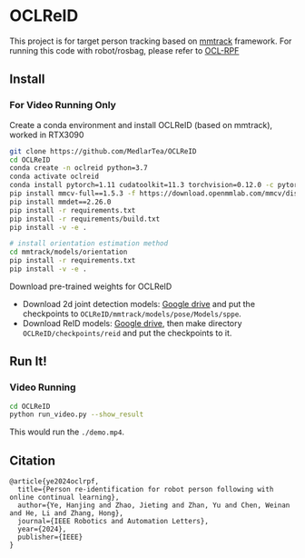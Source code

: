 # OCLReID
This project is for target person tracking based on [mmtrack](https://github.com/open-mmlab/mmtracking) framework. For running this code with robot/rosbag, please refer to [OCL-RPF](https://github.com/MedlarTea/OCL-RPF)

## Install

### For Video Running Only

Create a conda environment and install OCLReID (based on mmtrack), worked in RTX3090
```bash
git clone https://github.com/MedlarTea/OCLReID
cd OCLReID
conda create -n oclreid python=3.7
conda activate oclreid
conda install pytorch=1.11 cudatoolkit=11.3 torchvision=0.12.0 -c pytorch
pip install mmcv-full==1.5.3 -f https://download.openmmlab.com/mmcv/dist/cu113/torch1.11.0/index.html
pip install mmdet==2.26.0
pip install -r requirements.txt
pip install -r requirements/build.txt
pip install -v -e .

# install orientation estimation method
cd mmtrack/models/orientation
pip install -r requirements.txt
pip install -v -e .
```

Download pre-trained weights for OCLReID
  - Download 2d joint detection models: [Google drive](https://drive.google.com/drive/folders/1v-2Noym5U13BG6Zwj9EoqYRn6GXimh6p?usp=sharing) and put the checkpoints to `OCLReID/mmtrack/models/pose/Models/sppe`.
  - Download ReID models: [Google drive](https://drive.google.com/file/d/1cjqnHFcYzFZvzLrqvzry6Bgt8mWaWILg/view?usp=drive_link), then make directory `OCLReID/checkpoints/reid` and put the checkpoints to it.


## Run It!

### Video Running
```bash
cd OCLReID
python run_video.py --show_result
```
This would run the `./demo.mp4`.



## Citation
```
@article{ye2024oclrpf,
  title={Person re-identification for robot person following with online continual learning},
  author={Ye, Hanjing and Zhao, Jieting and Zhan, Yu and Chen, Weinan and He, Li and Zhang, Hong},
  journal={IEEE Robotics and Automation Letters},
  year={2024},
  publisher={IEEE}
}
```